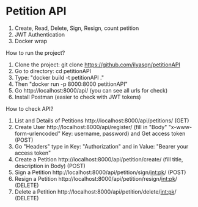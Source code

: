 # Petition API

1) Create, Read, Delete, Sign, Resign, count petition
2) JWT Authentication
3) Docker wrap


How to run the project?
1) Clone the project: git clone https://github.com/ilyasqn/petitionAPI
2) Go to directory: cd petitionAPI
3) Type: "docker build -t petitionAPI ." 
4) Then "docker run -p 8000:8000 petitionAPI"
6) Go http://localhost:8000/api/ (you can see all urls for check)
7) Install Postman (easier to check with JWT tokens)

How to check API?
1) List and Details of Petitions  http://localhost:8000/api/petitions/ (GET)
2) Create User  http://localhost:8000/api/register/ (fill in "Body" "x-www-form-urlencoded" Key: username, password) and Get access token (POST)
3) Go "Headers" type in Key: "Authorization" and in Value: "Bearer your access token"
4) Create a Petition   http://localhost:8000/api/petition/create/ (fill title, description in Body) (POST)
5) Sign a Petition http://localhost:8000/api/petition/sign/<int:pk>/ (POST)
6) Resign a Petition  http://localhost:8000/api/petition/resign/<int:pk>/ (DELETE)
7) Delete a Petition  http://localhost:8000/api/petition/delete/<int:pk>/ (DELETE)